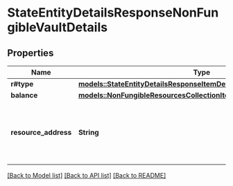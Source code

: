 # StateEntityDetailsResponseNonFungibleVaultDetails

## Properties

Name | Type | Description | Notes
------------ | ------------- | ------------- | -------------
**r#type** | [**models::StateEntityDetailsResponseItemDetailsType**](StateEntityDetailsResponseItemDetailsType.md) |  | 
**balance** | [**models::NonFungibleResourcesCollectionItemVaultAggregatedVaultItem**](NonFungibleResourcesCollectionItemVaultAggregatedVaultItem.md) |  | 
**resource_address** | **String** | Bech32m-encoded human readable version of the address. | 

[[Back to Model list]](../README.md#documentation-for-models) [[Back to API list]](../README.md#documentation-for-api-endpoints) [[Back to README]](../README.md)


